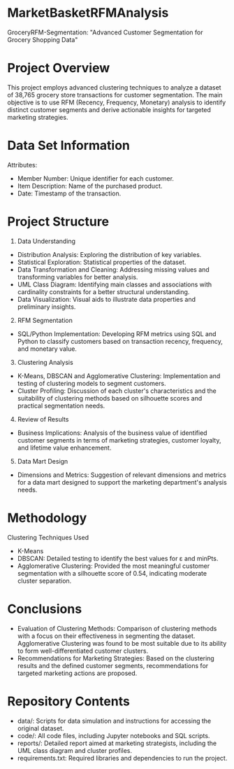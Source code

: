 # MarketBasketRFMAnalysis
GroceryRFM-Segmentation: "Advanced Customer Segmentation for Grocery Shopping Data"

# Project Overview
This project employs advanced clustering techniques to analyze a dataset of 38,765 grocery store transactions for customer segmentation. The main objective is to use RFM (Recency, Frequency, Monetary) analysis to identify distinct customer segments and derive actionable insights for targeted marketing strategies.

# Data Set Information
Attributes:

- Member Number: Unique identifier for each customer.
- Item Description: Name of the purchased product.
- Date: Timestamp of the transaction.
# Project Structure
1. Data Understanding
- Distribution Analysis: Exploring the distribution of key variables.
- Statistical Exploration: Statistical properties of the dataset.
- Data Transformation and Cleaning: Addressing missing values and transforming variables for better analysis.
- UML Class Diagram: Identifying main classes and associations with cardinality constraints for a better structural understanding.
- Data Visualization: Visual aids to illustrate data properties and preliminary insights.
2. RFM Segmentation
- SQL/Python Implementation: Developing RFM metrics using SQL and Python to classify customers based on transaction recency, frequency, and monetary value.
3. Clustering Analysis
- K-Means, DBSCAN and Agglomerative Clustering: Implementation and testing of clustering models to segment customers.
- Cluster Profiling: Discussion of each cluster's characteristics and the suitability of clustering methods based on silhouette scores and practical segmentation needs.
4. Review of Results
- Business Implications: Analysis of the business value of identified customer segments in terms of marketing strategies, customer loyalty, and lifetime value enhancement.
5. Data Mart Design
- Dimensions and Metrics: Suggestion of relevant dimensions and metrics for a data mart designed to support the marketing department's analysis needs.
# Methodology
Clustering Techniques Used
- K-Means
- DBSCAN: Detailed testing to identify the best values for ε and minPts.
- Agglomerative Clustering: Provided the most meaningful customer segmentation with a silhouette score of 0.54, indicating moderate cluster separation.
# Conclusions
- Evaluation of Clustering Methods: Comparison of clustering methods with a focus on their effectiveness in segmenting the dataset. Agglomerative Clustering was found to be most suitable due to its ability to form well-differentiated customer clusters.
- Recommendations for Marketing Strategies: Based on the clustering results and the defined customer segments, recommendations for targeted marketing actions are proposed.
# Repository Contents
- data/: Scripts for data simulation and instructions for accessing the original dataset.
- code/: All code files, including Jupyter notebooks and SQL scripts.
- reports/: Detailed report aimed at marketing strategists, including the UML class diagram and cluster profiles.
- requirements.txt: Required libraries and dependencies to run the project.
